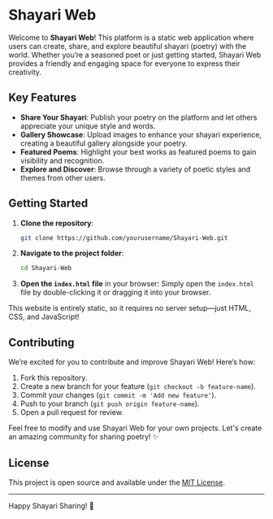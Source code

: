
# Shayari Web

Welcome to **Shayari Web**! This platform is a static web application where users can create, share, and explore beautiful shayari (poetry) with the world. Whether you’re a seasoned poet or just getting started, Shayari Web provides a friendly and engaging space for everyone to express their creativity.

## Key Features

- **Share Your Shayari**: Publish your poetry on the platform and let others appreciate your unique style and words.
- **Gallery Showcase**: Upload images to enhance your shayari experience, creating a beautiful gallery alongside your poetry.
- **Featured Poems**: Highlight your best works as featured poems to gain visibility and recognition.
- **Explore and Discover**: Browse through a variety of poetic styles and themes from other users.

## Getting Started

1. **Clone the repository**:
   ```bash
   git clone https://github.com/yourusername/Shayari-Web.git
   ```
2. **Navigate to the project folder**:
   ```bash
   cd Shayari-Web
   ```
3. **Open the `index.html` file** in your browser:
   Simply open the `index.html` file by double-clicking it or dragging it into your browser.

This website is entirely static, so it requires no server setup—just HTML, CSS, and JavaScript!

## Contributing

We’re excited for you to contribute and improve Shayari Web! Here’s how:

1. Fork this repository.
2. Create a new branch for your feature (`git checkout -b feature-name`).
3. Commit your changes (`git commit -m 'Add new feature'`).
4. Push to your branch (`git push origin feature-name`).
5. Open a pull request for review.

Feel free to modify and use Shayari Web for your own projects. Let's create an amazing community for sharing poetry! ✨

## License

This project is open source and available under the [MIT License](LICENSE).

---

Happy Shayari Sharing! 💖

